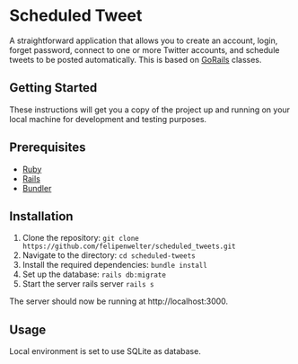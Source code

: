 # Scheduled Tweet

A straightforward application that allows you to create an account, login, forget password, connect to one or more Twitter accounts, and schedule tweets to be posted automatically. This is based on [GoRails](https://gorails.com/episodes/rails-for-beginners-part-1-installing-ruby-on-rails) classes.

## Getting Started

These instructions will get you a copy of the project up and running on your local machine for development and testing purposes.

## Prerequisites
* [Ruby](https://www.ruby-lang.org/en/downloads/)
* [Rails](https://rubyonrails.org/)
* [Bundler](https://bundler.io/)

## Installation

1. Clone the repository: `git clone https://github.com/felipenwelter/scheduled_tweets.git`
2. Navigate to the directory: `cd scheduled-tweets`
3. Install the required dependencies: `bundle install`
4. Set up the database: `rails db:migrate`
5. Start the server rails server `rails s`

The server should now be running at http://localhost:3000.

## Usage

Local environment is set to use SQLite as database.
